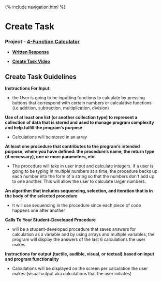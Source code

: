 {% include navigation.html %}

# Create Task

### Project - [4-Function Calculator](https://drive.google.com/drive/u/1/folders/1M-7nVsiABIeq1B4vO8sew_Mgcr7SuroM)

* [**Written Response**](https://drive.google.com/file/d/1EJT0uSflpIwXGnFXc7g8cnrt3wuw_ADE/view?usp=sharing)

* [**Create Task Video**](https://drive.google.com/file/d/1SFdObKChSk1gJySaHEJGf4IUF4Z-F9lF/view?usp=sharing)


## Create Task Guidelines

**Instructions For Input:**

* the User is going to be inputting functions to calculate by pressing buttons that correspond with certain numbers or calculative functions (i.e addition, subtraction, multiplication, division)

**Use of at least one list (or another collection type) to represent a collection of data that is stored and used to manage program complexity and help fulfill the program’s purpose**

* Calculations will be stored in an array

**At least one procedure that contributes to the program’s intended purpose, where you have defined: the procedure’s name, the return type (if necessary), one or more parameters, etc.**

* The procedure will take in user input and calculate integers. If a user is going to be typing in multiple numbers at a time, the procedure backs up each number into the form of a string so that the numbers don't add up to one another. This will allow the user to calculate larger numbers.

**An algorithm that includes sequencing, selection, and iteration that is in the body of the selected procedure**

* It will use sequencing in the procedure since each piece of code happens one after another

**Calls To Your Student-Developed Procedure**

* will be a student-developed procedure that saves answers for calculation as a variable and by using arrays and multiple variables, the program will display the answers of the last 6 calculations the user makes

**Instructions for output (tactile, audible, visual, or textual) based on input and program functionality**

* Calculations will be displayed on the screen per calculation the user makes (visual output aka calculations that the user initiates)
